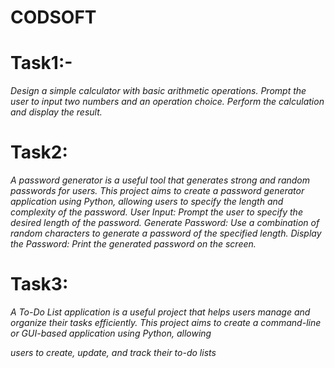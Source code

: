 # CODSOFT
# Task1:- 
<i>Design a simple calculator with basic arithmetic operations.
Prompt the user to input two numbers and an operation choice.
Perform the calculation and display the result.</i>

# Task2: 
<i>A password generator is a useful tool that generates strong and
random passwords for users. This project aims to create a
password generator application using Python, allowing users to
specify the length and complexity of the password.
User Input: Prompt the user to specify the desired length of the
password.
Generate Password: Use a combination of random characters to
generate a password of the specified length.
Display the Password: Print the generated password on the screen.</i>

# Task3: 
<i>A To-Do List application is a useful project that helps users manage
and organize their tasks efficiently. This project aims to create a
command-line or GUI-based application using Python, allowing

users to create, update, and track their to-do lists</i>
